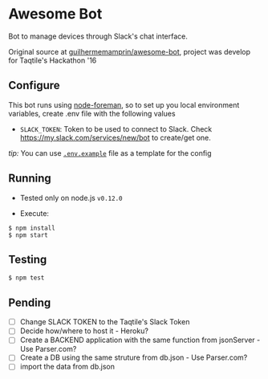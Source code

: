 # Awesome Bot

Bot to manage devices through Slack's chat interface.

Original source at [guilhermemamprin/awesome-bot](https://github.com/guilhermemamprin/awesome-bot), project was develop for Taqtile's Hackathon '16

## Configure

This bot runs using [node-foreman](https://github.com/strongloop/node-foreman), so to set up you local environment variables, create .env file with the following values

- `SLACK_TOKEN`: Token to be used to connect to Slack. Check https://my.slack.com/services/new/bot to create/get one.

_tip:_ You can use [`.env.example`](.env.example) file as a template for the config

## Running

- Tested only on node.js `v0.12.0`

- Execute:
```
$ npm install
$ npm start
```

## Testing

```
$ npm test
```
## Pending
- [ ] Change SLACK TOKEN to the Taqtile's Slack Token
- [ ] Decide how/where to host it - Heroku?
- [ ] Create a BACKEND application with the same function from jsonServer - Use Parser.com?
- [ ] Create a DB using the same struture from db.json - Use Parser.com?
- [ ] import the data from db.json
